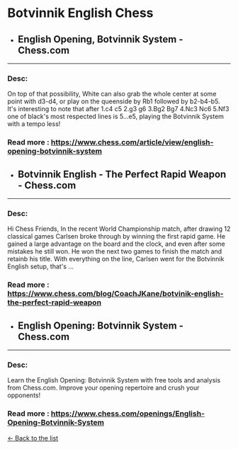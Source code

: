 # Botvinnik English Chess
- ## **English Opening, Botvinnik System - Chess.com** 

---
### Desc: 
 On top of that possibility, White can also grab the whole center at some point with d3-d4, or play on the queenside by Rb1 followed by b2-b4-b5. It's interesting to note that after 1.c4 c5 2.g3 g6 3.Bg2 Bg7 4.Nc3 Nc6 5.Nf3 one of black's most respected lines is 5…e5, playing the Botvinnik System with a tempo less! 
### Read more : https://www.chess.com/article/view/english-opening-botvinnik-system 
- ## **Botvinnik English - The Perfect Rapid Weapon - Chess.com** 

---
### Desc: 
 Hi Chess Friends, In the recent World Championship match, after drawing 12 classical games Carlsen broke through by winning the first rapid game. He gained a large advantage on the board and the clock, and even after some mistakes he still won. He won the next two games to finish the match and retainb his title. With everything on the line, Carlsen went for the Botvinnik English setup, that's ... 
### Read more : https://www.chess.com/blog/CoachJKane/botvinik-english-the-perfect-rapid-weapon 
- ## **English Opening: Botvinnik System - Chess.com** 

---
### Desc: 
 Learn the English Opening: Botvinnik System with free tools and analysis from Chess.com. Improve your opening repertoire and crush your opponents! 
### Read more : https://www.chess.com/openings/English-Opening-Botvinnik-System 


[← Back to the list](../chess-openings.md)